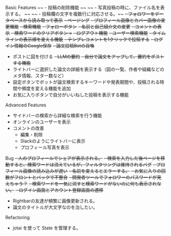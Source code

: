 Basic Features
~~ - 投稿の削除機能 ~~
~~ - 写真投稿の時に、ファイル名を表示する。 ~~
~~ - 投稿欄の文字を複数行に対応させる。~~
~~- フォロワーをデータベースから読み取って表示~~
~~- ページング~~
~~- プロフィール画像とカバー画像の変更機能~~
~~- 検索機能~~
~~- フォローボタン~~
~~- 名前と自己紹介文の変更~~
~~- コメントの表示~~
~~- 検索ワードのクリアボタン ×~~
~~- ログアウト機能~~
~~- ユーザー検索機能~~
~~- タイムラインの表示順を変える機能~~
~~- テンプレコメントを1クリックで投稿する~~
~~- ログイン情報のGoogle保存~~
~~- 論文投稿Botの召喚~~
- ポストに図を付ける
~~- LLMの要約~~
~~- 自分で論文をアップして、要約をポストする機能~~
- ライトバーに選択した論文の詳細を表示する（図の一覧、作者や組織などのメタ情報、スター数など）
- 設定ボタンでボットが論文検索するキーワードや発表期間や、投稿される時間や頻度を変える機能を追加
- お気に入りボタンで自分がいいねした投稿を表示する機能

Advanced Features
- サイドバーの検索から詳細な検索を行う機能
- オンラインのユーザーを表示
- コメントの改善
  - 編集・削除
  - Slackのようにライトバーに表示
  - プロフィール写真を表示

Bug
~~- 人のプロフィールでシェアが表示される。~~
~~- 検索を入力した後ページを移動すると、検索ワードは消えているが、フィルタリングは維持されるバグ~~
~~- プロフィール画像の読み込みが遅い~~
~~- 名前を変えるとエラーする。~~
~~- お気に入りの回数がフロントとバックで不整合~~
~~- 開発者ツールでフォロワーのパスワードが見えちゃう？~~
~~- 検索ワードを一気に消すと検索ワードがないのに何も表示されない。~~
~~- ログイン画面とアカウント登録画面の遷移~~
- Rightbarの友達が頻繁に画像更新される。
- 論文のタイトルが大文字なのを治したい。


Refactoring
- jotai を使って State を管理する。
